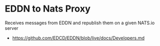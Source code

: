 # EDDN to Nats Proxy
Receives messages from EDDN and republish them on a given NATS.io server



- https://github.com/EDCD/EDDN/blob/live/docs/Developers.md


